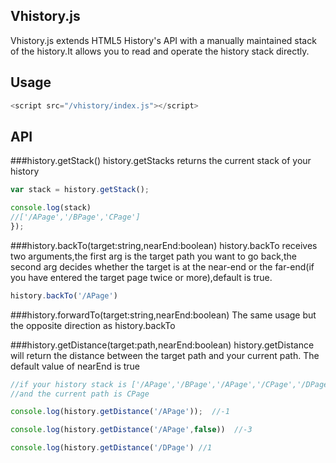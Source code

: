 ## Vhistory.js
Vhistory.js extends HTML5 History's API with a manually maintained stack of the history.It allows you to read and operate the history stack directly.
## Usage
```javascript
<script src="/vhistory/index.js"></script>
```

## API
###history.getStack()
history.getStacks returns the current stack of your history

```javascript
var stack = history.getStack();

console.log(stack)
//['/APage','/BPage','CPage']
});
```

###history.backTo(target:string,nearEnd:boolean)
history.backTo receives two arguments,the first arg is the target path you want to go back,the second arg decides whether the target is at the near-end or the far-end(if you have entered the target page twice or more),default is true.

```javascript
history.backTo('/APage')
```


###history.forwardTo(target:string,nearEnd:boolean)
The same usage but the opposite direction as history.backTo

###history.getDistance(target:path,nearEnd:boolean)
history.getDistance will return the distance between the target path and your current path.
The default value of nearEnd is true

```javascript
//if your history stack is ['/APage','/BPage','/APage','/CPage','/DPage']
//and the current path is CPage

console.log(history.getDistance('/APage'));  //-1

console.log(history.getDistance('/APage',false))  //-3

console.log(history.getDistance('/DPage') //1

```
